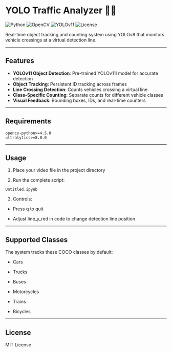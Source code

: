# YOLO Traffic Analyzer 🚗🚦

![Python](https://img.shields.io/badge/python-3.8+-blue.svg)
![OpenCV](https://img.shields.io/badge/opencv-4.5+-green.svg)
![YOLOv11](https://img.shields.io/badge/yolov11-ultralytics-orange.svg)
![License](https://img.shields.io/badge/license-MIT-purple.svg)

Real-time object tracking and counting system using YOLOv8 that monitors vehicle crossings at a virtual detection line.

---

## Features

- **YOLOv11 Object Detection**: Pre-trained YOLOv11l model for accurate detection
- **Object Tracking**: Persistent ID tracking across frames
- **Line Crossing Detection**: Counts vehicles crossing a virtual line
- **Class-Specific Counting**: Separate counts for different vehicle classes
- **Visual Feedback**: Bounding boxes, IDs, and real-time counters

---

## Requirements
```
opencv-python>=4.5.0
ultralytics>=8.0.0
```

---

## Usage
1. Place your video file in the project directory

2. Run the complete script:
```
Untitled.ipynb
```

3. Controls:

  - Press q to quit

  - Adjust line_y_red in code to change detection line position

---

## Supported Classes
The system tracks these COCO classes by default:

- Cars

- Trucks

- Buses

- Motorcycles

- Trains

- Bicycles

---

## License
MIT License
